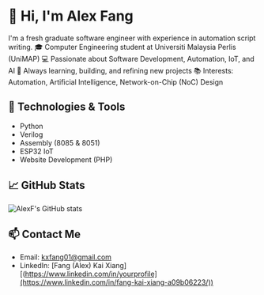 # 👋 Hi, I'm Alex Fang

I'm a fresh graduate software engineer with experience in automation script writing.
🎓 Computer Engineering student at Universiti Malaysia Perlis (UniMAP)
💻 Passionate about Software Development, Automation, IoT, and AI
🚀 Always learning, building, and refining new projects
📚 Interests: Automation, Artificial Intelligence, Network-on-Chip (NoC) Design

## 🔧 Technologies & Tools
- Python
- Verilog
- Assembly (8085 & 8051)
- ESP32 IoT
- Website Development (PHP)
  

## 📈 GitHub Stats
![AlexF's GitHub stats](https://github-readme-stats.vercel.app/api?username=alexfang01&show_icons=true&theme=radical)

## 📫 Contact Me
- Email: kxfang01@gmail.com
- LinkedIn: [Fang (Alex) Kai Xiang][(https://www.linkedin.com/in/yourprofile](https://www.linkedin.com/in/fang-kai-xiang-a09b06223/))
